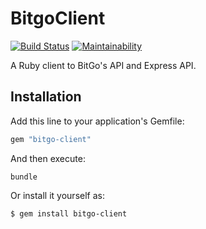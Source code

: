 # BitgoClient

[![Build Status](https://travis-ci.org/modiax/bitgo-client.svg?branch=master)](https://travis-ci.org/modiax/bitgo-client)
[![Maintainability](https://api.codeclimate.com/v1/badges/f587a66b99dea7991792/maintainability)](https://codeclimate.com/github/modiax/bitgo-client/maintainability)

A Ruby client to BitGo's API and Express API.

## Installation

Add this line to your application's Gemfile:

```ruby
gem "bitgo-client"
```

And then execute:

```shell
bundle
```

Or install it yourself as:

```shell
$ gem install bitgo-client
```
